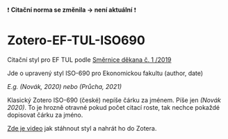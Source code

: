 ❗ **Citační norma se změnila -> není aktuální** ❗
# Zotero-EF-TUL-ISO690
Citační styl pro EF TUL podle [Směrnice děkana č. 1 /2019](http://www.ef.tul.cz/document/899)

Jde o upravený styl ISO-690 pro Ekonomickou fakultu (author, date)

_E.g. (Novák, 2020) nebo (Průcha, 2021)_

Klasický Zotero ISO-690 (české) nepíše čárku za jménem. Píše jen _(Novák 2020)_. To je hrozně otravné pokud počet citací roste, tak nechce pokaždé dopisovat čárku za jméno.

[Zde je video](https://youtu.be/yJgkERTqqaM) jak stáhnout styl a nahrát ho do Zotera.


